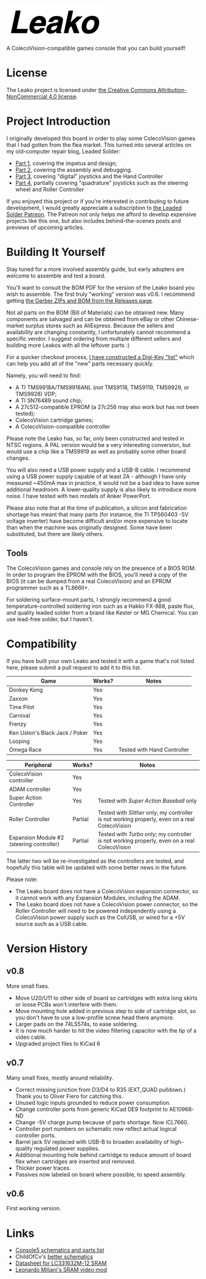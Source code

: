 ![The Leako logo](LeakoLogo.png)

A ColecoVision-compatible games console that you can build yourself!

# License
The Leako project is licensed under [the Creative Commons Attribution-NonCommercial 4.0 license](https://creativecommons.org/licenses/by-nc/4.0/).

# Project Introduction
I originally developed this board in order to play some ColecoVision games that I had gotten from the flea market. This turned into several articles on my old-computer repair blog, Leaded Solder:

 - [Part 1](https://www.leadedsolder.com/2020/02/16/colecovision-diy-part-1.html), covering the impetus and design;
 - [Part 2](https://www.leadedsolder.com/2020/07/10/colecovision-diy-part-2.html), covering the assembly and debugging.
 - [Part 3](https://www.leadedsolder.com/2021/10/14/colecovision-diy-part-3.html), covering "digital" joysticks and the Hand Controller
 - [Part 4](https://www.leadedsolder.com/2021/10/26/colecovision-diy-part-4.html), partially covering "quadrature" joysticks such as the steering wheel and Roller Controller

If you enjoyed this project or if you're interested in contributing to future development, I would greatly appreciate a subscription to [the Leaded Solder Patreon](https://www.patreon.com/leadedsolder). The Patreon not only helps me afford to develop expensive projects like this one, but also includes behind-the-scenes posts and previews of upcoming articles.

# Building It Yourself
Stay tuned for a more involved assembly guide, but early adopters are welcome to assemble and test a board.

You'll want to consult the BOM PDF for the version of the Leako board you wish to assemble. The first truly "working" version was v0.6. I recommend getting [the Gerber ZIPs and BOM from the Releases page](https://github.com/barbeque/leako/releases).

Not all parts on the BOM (Bill of Materials) can be obtained new. Many components are salvaged and can be obtained from eBay or other Chinese-market surplus stores such as AliExpress. Because the sellers and availability are changing constantly, I unfortunately cannot recommend a specific vendor. I suggest ordering from multiple different sellers and building more Leakos with all the leftover parts :)

For a quicker checkout process, [I have constructed a Digi-Key "list"](https://www.digikey.ca/en/mylists/list/FZA1NMR795) which can help you add all of the "new" parts necessary quickly. 

Namely, you will need to find:
 - A TI TMS9918A/TMS9918ANL (_not_ TMS9118, TMS9119, TMS9929, or TMS9928) VDP;
 - A TI SN76489 sound chip;
 - A 27c512-compatible EPROM (a 27c256 may also work but has not been tested);
 - ColecoVision cartridge games;
 - A ColecoVision-compatible controller

Please note the Leako has, so far, only been constructed and tested in NTSC regions. A PAL version would be a very interesting conversion, but would use a chip like a TMS9919 as well as probably some other board changes.

You will also need a USB power supply and a USB-B cable. I recommend using a USB power supply capable of at least 2A - although I have only measured ~450mA max in practice, it would not be a bad idea to have some additional headroom. A lower-quality supply is also likely to introduce more noise. I have tested with two models of Anker PowerPort.

Please also note that at the time of publication, a silicon and fabrication shortage has meant that many parts (for instance, the TI TPS60403 -5V voltage inverter) have become difficult and/or more expensive to locate than when the machine was originally designed. Some have been substituted, but there are likely others.

## Tools
The ColecoVision games and console rely on the presence of a BIOS ROM. In order to program the EPROM with the BIOS, you'll need a copy of the BIOS (it can be dumped from a real ColecoVision) and an EPROM programmer such as a TL866II+.

For soldering surface-mount parts, I strongly recommend a good temperature-controlled soldering iron such as a Hakko FX-888, paste flux, and quality leaded solder from a brand like Kester or MG Chemical. You can use lead-free solder, but I haven't.

# Compatibility
If you have built your own Leako and tested it with a game that's not listed here, please submit a pull request to add it to this list.

| Game          | Works? | Notes |
|---------------|--------|-------|
| Donkey Kong   | Yes    |       |
| Zaxxon        | Yes    |       |
| Time Pilot    | Yes    |       |
| Carnival      | Yes    |       |
| Frenzy        | Yes    |       |
| Ken Uston's Black Jack / Poker | Yes    |       |
| Looping 	| Yes	 |	 |
| Omega Race	| Yes	 | Tested with Hand Controller |

| Peripheral    | Works? | Notes |
|---------------|--------|-------|
| ColecoVision controller | Yes | |
| ADAM controller | Yes | |
| Super Action Controller | Yes | Tested with _Super Action Baseball_ only |
| Roller Controller | Partial | Tested with _Slither_ only; my controller is not working properly, even on a real ColecoVision |
| Expansion Module #2 (steering controller) | Partial | Tested with _Turbo_ only; my controller is not working properly, even on a real ColecoVision |

The latter two will be re-investigated as the controllers are tested, and hopefully this table will be updated with some better news in the future.

Please note:
 * The Leako board does not have a ColecoVision expansion connector, so it cannot work with any Expansion Modules, including the ADAM.
 * The Leako board does not have a ColecoVision power connector, so the Roller Controller will need to be powered independently using a ColecoVision power supply such as the ColUSB, or wired for a +5V source such as a USB cable.

# Version History
## v0.8
More small fixes.
 * Move U20/U11 to other side of board so cartridges with extra long skirts or loose PCBs won't interfere with them.
 * Move mounting hole added in previous step to side of cartridge slot, so you don't have to use a low-profile screw head there anymore.
 * Larger pads on the 74LS574s, to ease soldering.
 * It is now much harder to hit the video filtering capacitor with the tip of a video cable.
 * Upgraded project files to KiCad 6

## v0.7
Many small fixes, mostly around reliability.
 * Correct missing junction from D3/D4 to R35 (EXT_QUAD pulldown.) Thank you to Oliver Fiero for catching this.
 * Unused logic inputs grounded to reduce power consumption.
 * Change controller ports from generic KiCad DE9 footprint to AE10968-ND
 * Change -5V charge pump because of parts shortage. Now ICL7660.
 * Controller port numbers on schematic now reflect actual logical controller ports.
 * Barrel jack 5V replaced with USB-B to broaden availability of high-quality regulated power supplies.
 * Additional mounting hole behind cartridge to reduce amount of board flex when cartridges are inserted and removed.
 * Thicker power traces.
 * Passives now labeled on board where possible, to speed assembly.

## v0.6
First working version.

# Links
 - [Console5 schematics and parts list](https://console5.com/wiki/Colecovision)
 - ChildOfCv's [better schematics](https://atariage.com/forums/topic/285656-new-colecovision-schematics/)
 - [Datasheet for LC331632M-12 SRAM](https://www.datasheet4u.com/datasheet-pdf/Sanyo/LC331632M-12/pdf.php?id=391797)
 - [Leonardo Miliani's SRAM video mod](https://www.leonardomiliani.com/en/2019/lm80c-tms9918a/)
